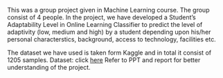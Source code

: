 This was a group project given in Machine Learning course. The group consist of 4 people. In the project, we 
have developed a Student’s Adaptability Level in Online Learning Classifier to predict the level of adaptivity 
(low, medium and high) by a student depending upon his/her personal characterstics, background, access to 
technology, facilities etc.

The dataset we have used is taken form Kaggle and in total it consist of 1205 samples.
Dataset: click [here](https://www.kaggle.com/datasets/mdmahmudulhasansuzan/students-adaptability-level-in-online-education)
Refer to PPT and report for better understanding of the project.
